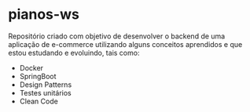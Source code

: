 # pianos-ws

Repositório criado com objetivo de desenvolver o backend de uma aplicação de e-commerce utilizando alguns conceitos aprendidos
e que estou estudando e evoluindo, tais como:
 - Docker
 - SpringBoot
 - Design Patterns
 - Testes unitários
 - Clean Code

